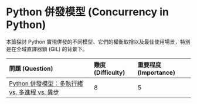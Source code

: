# Python 併發模型 (Concurrency in Python)

本節探討 Python 實現併發的不同模型、它們的權衡取捨以及最佳使用場景，特別是在全域直譯器鎖 (GIL) 的背景下。

| 問題 (Question) | 難度 (Difficulty) | 重要程度 (Importance) |
| :---------------- | :-- | :--- |
| [Python 併發模型：多執行緒 vs. 多進程 vs. 異步](./threading_vs_multiprocessing_vs_asyncio.md) | 8 | 5 |
